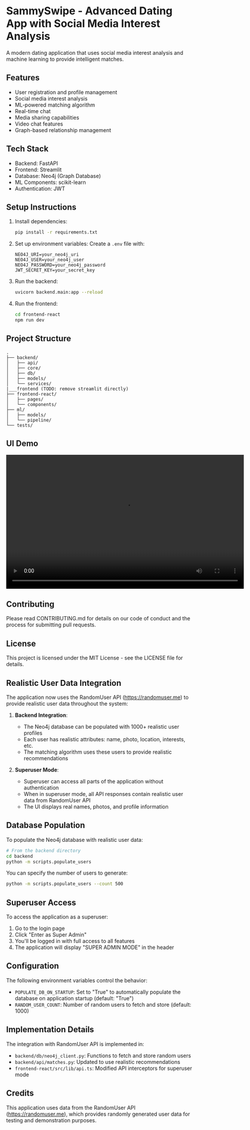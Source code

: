 # SammySwipe - Advanced Dating App with Social Media Interest Analysis

A modern dating application that uses social media interest analysis and machine learning to provide intelligent matches.

## Features

- User registration and profile management
- Social media interest analysis
- ML-powered matching algorithm
- Real-time chat
- Media sharing capabilities
- Video chat features
- Graph-based relationship management

## Tech Stack

- Backend: FastAPI
- Frontend: Streamlit
- Database: Neo4j (Graph Database)
- ML Components: scikit-learn
- Authentication: JWT

## Setup Instructions

1. Install dependencies:
   ```bash
   pip install -r requirements.txt
   ```

2. Set up environment variables:
   Create a `.env` file with:
   ```
   NEO4J_URI=your_neo4j_uri
   NEO4J_USER=your_neo4j_user
   NEO4J_PASSWORD=your_neo4j_password
   JWT_SECRET_KEY=your_secret_key
   ```

3. Run the backend:
   ```bash
   uvicorn backend.main:app --reload
   ```

4. Run the frontend:
   ```bash
   cd frontend-react
   npm run dev
   ```

## Project Structure

```
.
├── backend/
│   ├── api/
│   ├── core/
│   ├── db/
│   ├── models/
│   └── services/
|___frontend (TODO: remove streamlit directly)
├── frontend-react/
│   ├── pages/
│   └── components/
├── ml/
│   ├── models/
│   └── pipeline/
└── tests/
```

## UI Demo

<!-- [video ](/SammySwipe.mp4) -->

<video width="640" height="360" controls>
  <source src="/SammySwipe.mp4" type="video/mp4">
  Your browser does not support the video tag.
</video>

## Contributing

Please read CONTRIBUTING.md for details on our code of conduct and the process for submitting pull requests.

## License

This project is licensed under the MIT License - see the LICENSE file for details.

## Realistic User Data Integration

The application now uses the RandomUser API (https://randomuser.me) to provide realistic user data throughout the system:

1. **Backend Integration**:
   - The Neo4j database can be populated with 1000+ realistic user profiles
   - Each user has realistic attributes: name, photo, location, interests, etc.
   - The matching algorithm uses these users to provide realistic recommendations

2. **Superuser Mode**:
   - Superuser can access all parts of the application without authentication
   - When in superuser mode, all API responses contain realistic user data from RandomUser API
   - The UI displays real names, photos, and profile information

## Database Population

To populate the Neo4j database with realistic user data:

```bash
# From the backend directory
cd backend
python -m scripts.populate_users
```

You can specify the number of users to generate:

```bash
python -m scripts.populate_users --count 500
```

## Superuser Access

To access the application as a superuser:

1. Go to the login page
2. Click "Enter as Super Admin"
3. You'll be logged in with full access to all features
4. The application will display "SUPER ADMIN MODE" in the header

## Configuration

The following environment variables control the behavior:

- `POPULATE_DB_ON_STARTUP`: Set to "True" to automatically populate the database on application startup (default: "True")
- `RANDOM_USER_COUNT`: Number of random users to fetch and store (default: 1000)

## Implementation Details

The integration with RandomUser API is implemented in:

- `backend/db/neo4j_client.py`: Functions to fetch and store random users
- `backend/api/matches.py`: Updated to use realistic recommendations
- `frontend-react/src/lib/api.ts`: Modified API interceptors for superuser mode

## Credits

This application uses data from the RandomUser API (https://randomuser.me), which provides randomly generated user data for testing and demonstration purposes. 